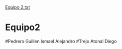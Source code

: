 [Equipo 2.txt](https://github.com/Ruvals444/Equipo2/files/7095351/Equipo.2.txt)
# Equipo2
#Pedrero Guillen Ismael Alejandro
#Trejo Atonal Diego
